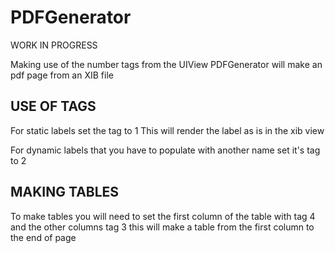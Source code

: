 PDFGenerator
============
WORK IN PROGRESS

Making use of the number tags from the UIView PDFGenerator will make an pdf page from an XIB file

USE OF TAGS
-----------
For static labels set the tag to 1
This will render the label as is in the xib view

For dynamic labels that you have to populate with another name set it's tag to 2

MAKING TABLES
-------------
To make tables you will need to set the first column of the table with tag 4 and the other columns tag 3
this will make a table from the first column to the end of page
